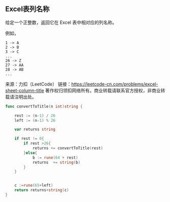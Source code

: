 ## Excel表列名称

给定一个正整数，返回它在 Excel 表中相对应的列名称。

例如，

    1 -> A
    2 -> B
    3 -> C
    ...
    26 -> Z
    27 -> AA
    28 -> AB 
    ...

来源：力扣（LeetCode）
链接：https://leetcode-cn.com/problems/excel-sheet-column-title
著作权归领扣网络所有。商业转载请联系官方授权，非商业转载请注明出处。

```go
func convertToTitle(n int)string {

	rest := (n-1) / 26
	left := (n-1) % 26

	var returns string

	if rest != 0{
		if rest >26{
			returns += convertToTitle(rest)
		}else{
			b := rune(64 + rest)
			returns  += string(b)
		}
	}


	c :=rune(65+left)
	return returns+string(c)
}
```
